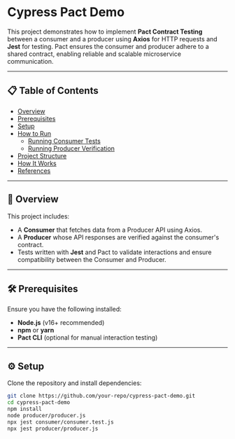 # Cypress Pact Demo

This project demonstrates how to implement **Pact Contract Testing** between a consumer and a producer using **Axios** for HTTP requests and **Jest** for testing. Pact ensures the consumer and producer adhere to a shared contract, enabling reliable and scalable microservice communication.

---

## 📋 **Table of Contents**

- [Overview](#overview)
- [Prerequisites](#prerequisites)
- [Setup](#setup)
- [How to Run](#how-to-run)
  - [Running Consumer Tests](#running-consumer-tests)
  - [Running Producer Verification](#running-producer-verification)
- [Project Structure](#project-structure)
- [How It Works](#how-it-works)
- [References](#references)

---

## 🌟 **Overview**

This project includes:
- A **Consumer** that fetches data from a Producer API using Axios.
- A **Producer** whose API responses are verified against the consumer's contract.
- Tests written with **Jest** and Pact to validate interactions and ensure compatibility between the Consumer and Producer.

---

## 🛠️ **Prerequisites**

Ensure you have the following installed:
- **Node.js** (v16+ recommended)
- **npm** or **yarn**
- **Pact CLI** (optional for manual interaction testing)

---

## ⚙️ **Setup**

Clone the repository and install dependencies:

```bash
git clone https://github.com/your-repo/cypress-pact-demo.git
cd cypress-pact-demo
npm install
node producer/producer.js  
npx jest consumer/consumer.test.js
npx jest producer/producer.js
```
